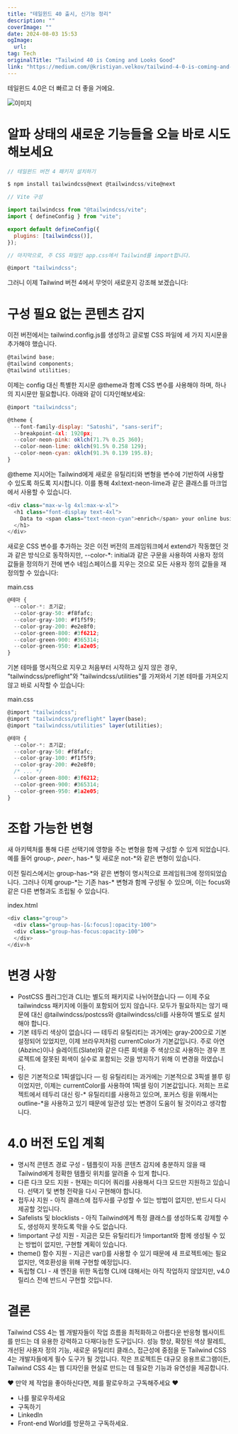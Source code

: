 ```yaml
---
title: "테일윈드 40 출시, 신기능 정리"
description: ""
coverImage: ""
date: 2024-08-03 15:53
ogImage: 
  url: 
tag: Tech
originalTitle: "Tailwind 40 is Coming and Looks Good"
link: "https://medium.com/@kristiyan.velkov/tailwind-4-0-is-coming-and-looks-good-e4bb8d976f3c"
---
```




테일윈드 4.0은 더 빠르고 더 좋을 거에요.

![이미지](/assets/img/Tailwind40isComingandLooksGood_0.png)

# 알파 상태의 새로운 기능들을 오늘 바로 시도해보세요

```js
// 테일윈드 버전 4 패키지 설치하기

$ npm install tailwindcss@next @tailwindcss/vite@next
```

<div class="content-ad"></div>

```js
// Vite 구성

import tailwindcss from "@tailwindcss/vite";
import { defineConfig } from "vite";

export default defineConfig({
  plugins: [tailwindcss()],
});
```

```js
// 마지막으로, 주 CSS 파일인 app.css에서 Tailwind를 import합니다.

@import "tailwindcss";
```

그러니 이제 Tailwind 버전 4에서 무엇이 새로운지 강조해 보겠습니다:

# 구성 필요 없는 콘텐츠 감지

<div class="content-ad"></div>

이전 버전에서는 tailwind.config.js를 생성하고 글로벌 CSS 파일에 세 가지 지시문을 추가해야 했습니다.

```js
@tailwind base;
@tailwind components;
@tailwind utilities;
```

이제는 config 대신 특별한 지시문 @theme과 함께 CSS 변수를 사용해야 하며, 하나의 지시문만 필요합니다. 아래와 같이 디자인해보세요:

```js
@import "tailwindcss";

@theme {
  --font-family-display: "Satoshi", "sans-serif";
  --breakpoint-4xl: 1920px;
  --color-neon-pink: oklch(71.7% 0.25 360);
  --color-neon-lime: oklch(91.5% 0.258 129);
  --color-neon-cyan: oklch(91.3% 0.139 195.8);
}
```

<div class="content-ad"></div>

@theme 지시어는 Tailwind에게 새로운 유틸리티와 변형을 변수에 기반하여 사용할 수 있도록 하도록 지시합니다. 이를 통해 4xl:text-neon-lime과 같은 클래스를 마크업에서 사용할 수 있습니다.

```js
<div class="max-w-lg 4xl:max-w-xl">
  <h1 class="font-display text-4xl">
    Data to <span class="text-neon-cyan">enrich</span> your online business
  </h1>
</div>
```

새로운 CSS 변수를 추가하는 것은 이전 버전의 프레임워크에서 extend가 작동했던 것과 같은 방식으로 동작하지만, --color-\*: initial과 같은 구문을 사용하여 사용자 정의 값들을 정의하기 전에 변수 네임스페이스를 지우는 것으로 모든 사용자 정의 값들을 재정의할 수 있습니다:

main.css

<div class="content-ad"></div>

```js
@테마 {
  --color-*: 초기값;
  --color-gray-50: #f8fafc;
  --color-gray-100: #f1f5f9;
  --color-gray-200: #e2e8f0;
  --color-green-800: #3f6212;
  --color-green-900: #365314;
  --color-green-950: #1a2e05;
}
```

기본 테마를 명시적으로 지우고 처음부터 시작하고 싶지 않은 경우, "tailwindcss/preflight"와 "tailwindcss/utilities"를 가져와서 기본 테마를 가져오지 않고 바로 시작할 수 있습니다:

main.css

```js
@import "tailwindcss";
@import "tailwindcss/preflight" layer(base);
@import "tailwindcss/utilities" layer(utilities);

@테마 {
  --color-*: 초기값;
  --color-gray-50: #f8fafc;
  --color-gray-100: #f1f5f9;
  --color-gray-200: #e2e8f0;
  /* ... */
  --color-green-800: #3f6212;
  --color-green-900: #365314;
  --color-green-950: #1a2e05;
}
```

<div class="content-ad"></div>

# 조합 가능한 변형

새 아키텍처를 통해 다른 선택기에 영향을 주는 변형을 함께 구성할 수 있게 되었습니다. 예를 들어 group-_, peer-_, has-* 및 새로운 not-*와 같은 변형이 있습니다.

이전 릴리스에서는 group-has-*와 같은 변형이 명시적으로 프레임워크에 정의되었습니다. 그러나 이제 group-*는 기존 has-\* 변형과 함께 구성될 수 있으며, 이는 focus와 같은 다른 변형과도 조립될 수 있습니다.

index.html

<div class="content-ad"></div>

```js
<div class="group">
  <div class="group-has-[&:focus]:opacity-100">
  <div class="group-has-focus:opacity-100">
  </div>
</div>h
```

# 변경 사항

- PostCSS 플러그인과 CLI는 별도의 패키지로 나뉘어졌습니다 — 이제 주요 tailwindcss 패키지에 이들이 포함되어 있지 않습니다. 모두가 필요하지는 않기 때문에 대신 @tailwindcss/postcss와 @tailwindcss/cli를 사용하여 별도로 설치해야 합니다.
- 기본 테두리 색상이 없습니다 — 테두리 유틸리티는 과거에는 gray-200으로 기본 설정되어 있었지만, 이제 브라우저처럼 currentColor가 기본값입니다. 주로 아연(Abzinc)이나 슬레이트(Slate)와 같은 다른 회색을 주 색상으로 사용하는 경우 프로젝트에 잘못된 회색이 실수로 포함되는 것을 방지하기 위해 이 변경을 하였습니다.
- 링은 기본적으로 1픽셀입니다 — 링 유틸리티는 과거에는 기본적으로 3픽셀 블루 링이었지만, 이제는 currentColor를 사용하여 1픽셀 링이 기본값입니다. 저희는 프로젝트에서 테두리 대신 링-* 유틸리티를 사용하고 있으며, 포커스 링을 위해서는 outline-*을 사용하고 있기 때문에 일관성 있는 변경이 도움이 될 것이라고 생각합니다.

# 4.0 버전 도입 계획

<div class="content-ad"></div>

- 명시적 콘텐츠 경로 구성 - 템플릿이 자동 콘텐츠 감지에 충분하지 않을 때 Tailwind에게 정확한 템플릿 위치를 알려줄 수 있게 합니다.
- 다른 다크 모드 지원 - 현재는 미디어 쿼리를 사용해서 다크 모드만 지원하고 있습니다. 선택기 및 변형 전략을 다시 구현해야 합니다.
- 접두사 지원 - 아직 클래스에 접두사를 구성할 수 있는 방법이 없지만, 반드시 다시 제공할 것입니다.
- Safelists 및 blocklists - 아직 Tailwind에게 특정 클래스를 생성하도록 강제할 수도, 생성하지 못하도록 막을 수도 없습니다.
- !important 구성 지원 - 지금은 모든 유틸리티가 !important와 함께 생성될 수 있는 방법이 없지만, 구현할 계획이 있습니다.
- theme() 함수 지원 - 지금은 var()를 사용할 수 있기 때문에 새 프로젝트에는 필요 없지만, 역호환성을 위해 구현할 예정입니다.
- 독립형 CLI - 새 엔진을 위한 독립형 CLI에 대해서는 아직 작업하지 않았지만, v4.0 릴리스 전에 반드시 구현할 것입니다.

# 결론

Tailwind CSS 4는 웹 개발자들이 작업 흐름을 최적화하고 아름다운 반응형 웹사이트를 만드는 데 유용한 강력하고 다재다능한 도구입니다. 성능 향상, 확장된 색상 팔레트, 개선된 사용자 정의 기능, 새로운 유틸리티 클래스, 접근성에 중점을 둔 Tailwind CSS 4는 개발자들에게 필수 도구가 될 것입니다. 작은 프로젝트든 대규모 응용프로그램이든, Tailwind CSS 4는 웹 디자인을 현실로 만드는 데 필요한 기능과 유연성을 제공합니다.

❤️ 만약 제 작업을 좋아하신다면, 제를 팔로우하고 구독해주세요 ❤️

<div class="content-ad"></div>

- 나를 팔로우하세요
- 구독하기
- LinkedIn
- Front-end World를 방문하고 구독하세요.
